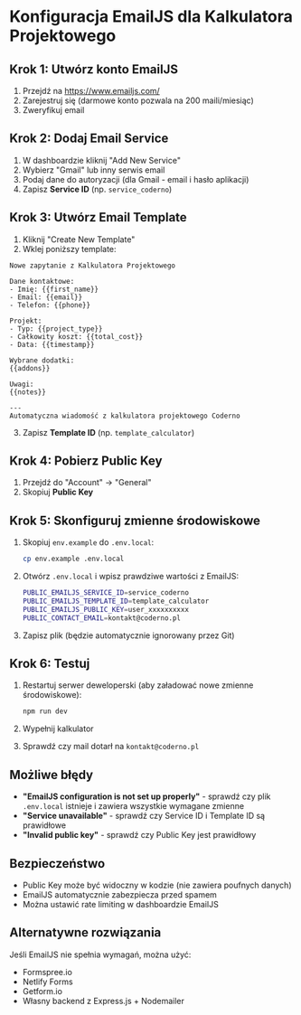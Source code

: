 # Konfiguracja EmailJS dla Kalkulatora Projektowego

## Krok 1: Utwórz konto EmailJS

1. Przejdź na https://www.emailjs.com/
2. Zarejestruj się (darmowe konto pozwala na 200 maili/miesiąc)
3. Zweryfikuj email

## Krok 2: Dodaj Email Service

1. W dashboardzie kliknij "Add New Service"
2. Wybierz "Gmail" lub inny serwis email
3. Podaj dane do autoryzacji (dla Gmail - email i hasło aplikacji)
4. Zapisz **Service ID** (np. `service_coderno`)

## Krok 3: Utwórz Email Template

1. Kliknij "Create New Template"
2. Wklej poniższy template:

```
Nowe zapytanie z Kalkulatora Projektowego

Dane kontaktowe:
- Imię: {{first_name}}
- Email: {{email}}
- Telefon: {{phone}}

Projekt:
- Typ: {{project_type}}
- Całkowity koszt: {{total_cost}}
- Data: {{timestamp}}

Wybrane dodatki:
{{addons}}

Uwagi:
{{notes}}

---
Automatyczna wiadomość z kalkulatora projektowego Coderno
```

3. Zapisz **Template ID** (np. `template_calculator`)

## Krok 4: Pobierz Public Key

1. Przejdź do "Account" -> "General"
2. Skopiuj **Public Key**

## Krok 5: Skonfiguruj zmienne środowiskowe

1. Skopiuj `env.example` do `.env.local`:
   ```bash
   cp env.example .env.local
   ```

2. Otwórz `.env.local` i wpisz prawdziwe wartości z EmailJS:
   ```bash
   PUBLIC_EMAILJS_SERVICE_ID=service_coderno
   PUBLIC_EMAILJS_TEMPLATE_ID=template_calculator
   PUBLIC_EMAILJS_PUBLIC_KEY=user_xxxxxxxxxx
   PUBLIC_CONTACT_EMAIL=kontakt@coderno.pl
   ```

3. Zapisz plik (będzie automatycznie ignorowany przez Git)

## Krok 6: Testuj

1. Restartuj serwer deweloperski (aby załadować nowe zmienne środowiskowe):
   ```bash
   npm run dev
   ```

2. Wypełnij kalkulator
3. Sprawdź czy mail dotarł na `kontakt@coderno.pl`

## Możliwe błędy

- **"EmailJS configuration is not set up properly"** - sprawdź czy plik `.env.local` istnieje i zawiera wszystkie wymagane zmienne
- **"Service unavailable"** - sprawdź czy Service ID i Template ID są prawidłowe
- **"Invalid public key"** - sprawdź czy Public Key jest prawidłowy

## Bezpieczeństwo

- Public Key może być widoczny w kodzie (nie zawiera poufnych danych)
- EmailJS automatycznie zabezpiecza przed spamem
- Można ustawić rate limiting w dashboardzie EmailJS

## Alternatywne rozwiązania

Jeśli EmailJS nie spełnia wymagań, można użyć:
- Formspree.io
- Netlify Forms
- Getform.io
- Własny backend z Express.js + Nodemailer 